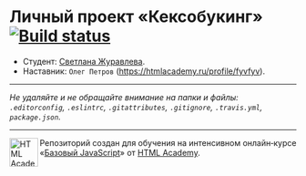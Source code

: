 # Личный проект «Кексобукинг» [![Build status][travis-image]][travis-url]

* Студент: [Светлана Журавлева](https://up.htmlacademy.ru/javascript/11/user/42698).
* Наставник: `Олег Петров`
(https://htmlacademy.ru/profile/fyvfyv).

---

_Не удаляйте и не обращайте внимание на папки и файлы:_<br>
_`.editorconfig`, `.eslintrc`, `.gitattributes`, `.gitignore`, `.travis.yml`, `package.json`._

---

<a href="https://htmlacademy.ru/intensive/javascript"><img align="left" width="50" height="50" title="HTML Academy" src="https://up.htmlacademy.ru/static/img/intensive/javascript/logo-for-github.svg"></a>

Репозиторий создан для обучения на интенсивном онлайн‑курсе «[Базовый JavaScript](https://htmlacademy.ru/intensive/javascript)» от [HTML Academy](https://htmlacademy.ru).

[travis-image]: https://travis-ci.org/htmlacademy-javascript/42698-keksobooking.svg?branch=master
[travis-url]: https://travis-ci.org/htmlacademy-javascript/42698-keksobooking
